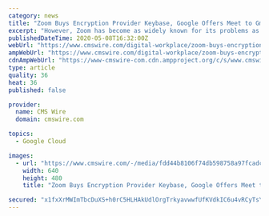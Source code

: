 ```yaml
---
category: news
title: "Zoom Buys Encryption Provider Keybase, Google Offers Meet to Gmail Users, More News"
excerpt: "However, Zoom has become as widely known for its problems as it has for its benefits. One of those problems has been security and its lack of end-to-end encryption. Even with all the talent in the world,"
publishedDateTime: 2020-05-08T16:32:00Z
webUrl: "https://www.cmswire.com/digital-workplace/zoom-buys-encryption-provider-keybase-google-offers-meet-to-gmail-users-more-news/"
ampWebUrl: "https://www.cmswire.com/digital-workplace/zoom-buys-encryption-provider-keybase-google-offers-meet-to-gmail-users-more-news/amp/"
cdnAmpWebUrl: "https://www-cmswire-com.cdn.ampproject.org/c/s/www.cmswire.com/digital-workplace/zoom-buys-encryption-provider-keybase-google-offers-meet-to-gmail-users-more-news/amp/"
type: article
quality: 36
heat: 36
published: false

provider:
  name: CMS Wire
  domain: cmswire.com

topics:
  - Google Cloud

images:
  - url: "https://www.cmswire.com/-/media/fdd44b8106f74db598758a97fcadcafd.ashx?mw=1024"
    width: 640
    height: 480
    title: "Zoom Buys Encryption Provider Keybase, Google Offers Meet to Gmail Users, More News"

secured: "x1fxXrMWImTbcDuXS+h0rC5HLHAkUdlOrgTrkyavwwfUfKVdkIC6u4vRCyTsYcmyT3pIsZRA5iOKpLWfE4DrSa6ISeivY5LbxbR9lCUTgIkypdNP1v/I4q41zKCsh/LqYimq46A52p4r07pZJTJ7ji/fLwykKoyZUtmiflSYHzbHzX0XkreB43edxl2/iVQulp7sMAW7w/JbqmCNDyUUYPfZ+a8Gtivm9HvUtBUls/UEYJ30WHhCFgbKSxIir5EKmzFJhADUNBFCiZP+4Zcl/+VOcHJamfRNFyBYA7jVWo7pnrMWGFEskiK/SFc0xPwLQHWxQ3dxlUIz3EEG7VYAfKXC4ckXL9xwQOi62CkVbRwPUgmIkcDnw+Azu6vzOc9oZjZai7hEBkCUUXC7tmmGvTw6hHtVQwxl3Hf10OYmisY+4lpKPDMvMZx+zqKRz40RMlcM+COuGX+VgFah1miXRmG45fOKZHFfwnVamlYj/f8=;bBd7jNlBzZBn3bAhzqtBgg=="
---
```


